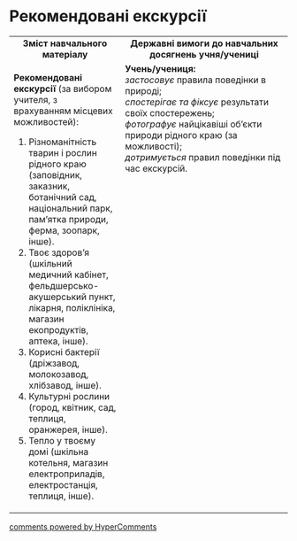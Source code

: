 <div id="hypercomments_widget" class="js-hypercomments-widget invisible"></div>

Рекомендовані екскурсії
=============================================

<table>
  <tr>
    <td width="40%" align="center"><b>Зміст навчального матеріалу<b></td>
    <td width="60%" align="center"><b>Державні вимоги до навчальних досягнень учня/учениці</b></td>
  </tr>
  <tr>
    <td width="40%" style="vertical-align:top !important;">
    <p><b>Рекомендовані екскурсії</b> (за вибором учителя, з врахуванням місцевих можливостей):
    <ol>
      <li>Різноманітність тварин і рослин рідного краю (заповідник, заказник, ботанічний сад, національний парк, пам’ятка природи, ферма, зоопарк, інше).</li>
      <li>Твоє здоров’я (шкільний медичний кабінет, фельдшерсько-акушерський пункт, лікарня, поліклініка, магазин екопродуктів, аптека, інше).</li>
      <li>Корисні бактерії (дріжзавод, молокозавод, хлібзавод, інше).</li>
      <li>Культурні рослини (город, квітник, сад, теплиця, оранжерея, інше).</li>
      <li>Тепло у твоєму домі (шкільна котельня, магазин електроприладів, електростанція, теплиця, інше). </li>
    </ol> 
    </p>
    </td>
    <td width="60%" style="vertical-align:top !important;">
    <b>Учень/учениця:</b><br>
<i>застосовує</i> правила поведінки в природі;<br>
<i>спостерігає та фіксує</i> результати своїх спостережень;<br>
<i>фотографує</i> найцікавіші об’єкти природи рідного краю (за можливості);<br>
<i>дотримується</i> правил поведінки під час екскурсій.
	</td>
  </tr>
</table>

<div class="js-hypercomments-container">
<a href="http://hypercomments.com" class="hc-link" title="comments widget">comments powered by HyperComments</a>
</div>